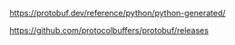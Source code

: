 https://protobuf.dev/reference/python/python-generated/

https://github.com/protocolbuffers/protobuf/releases